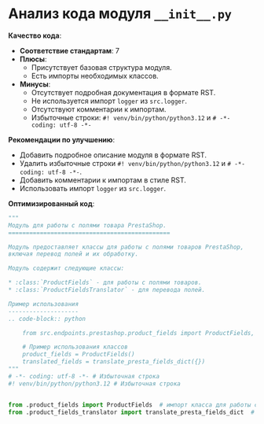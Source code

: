 # Анализ кода модуля `__init__.py`

**Качество кода**:

- **Соответствие стандартам**: 7
- **Плюсы**:
    - Присутствует базовая структура модуля.
    - Есть импорты необходимых классов.
- **Минусы**:
    - Отсутствует подробная документация в формате RST.
    - Не используется импорт `logger` из `src.logger`.
    - Отсутствуют комментарии к импортам.
    - Избыточные строки: `#! venv/bin/python/python3.12` и `# -*- coding: utf-8 -*-`

**Рекомендации по улучшению**:

- Добавить подробное описание модуля в формате RST.
- Удалить избыточные строки `#! venv/bin/python/python3.12` и `# -*- coding: utf-8 -*-`.
- Добавить комментарии к импортам в стиле RST.
- Использовать импорт `logger` из `src.logger`.

**Оптимизированный код**:

```python
"""
Модуль для работы с полями товара PrestaShop.
==============================================

Модуль предоставляет классы для работы с полями товаров PrestaShop,
включая перевод полей и их обработку.

Модуль содержит следующие классы:

* :class:`ProductFields` - для работы с полями товаров.
* :class:`ProductFieldsTranslator` - для перевода полей.

Пример использования
--------------------
.. code-block:: python

    from src.endpoints.prestashop.product_fields import ProductFields, translate_presta_fields_dict

    # Пример использования классов
    product_fields = ProductFields()
    translated_fields = translate_presta_fields_dict({})
"""
# -*- coding: utf-8 -*- # Избыточная строка
#! venv/bin/python/python3.12 # Избыточная строка


from .product_fields import ProductFields  # импорт класса для работы с полями товаров
from .product_fields_translator import translate_presta_fields_dict  # импорт функции для перевода полей
```
